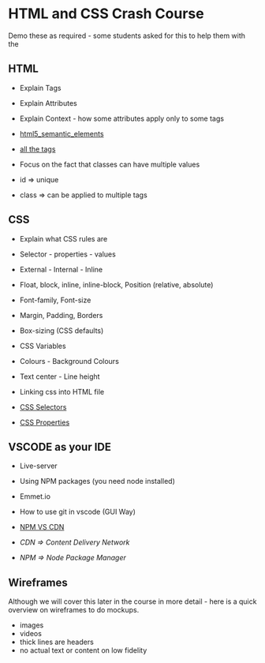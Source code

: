 # HTML and CSS Crash Course

Demo these as required - some students asked for this to help them with the 

## HTML

* Explain Tags
* Explain Attributes
* Explain Context - how some attributes apply only to some tags

* [html5_semantic_elements](https://www.w3schools.com/html/html5_semantic_elements.asp)
* [all the tags](https://www.w3schools.com/tags/default.asp)

* Focus on the fact that classes can have multiple values

* id => unique
* class => can be applied to multiple tags

## CSS

* Explain what CSS rules are
* Selector - properties - values
* External - Internal - Inline

* Float, block, inline, inline-block, Position (relative, absolute)
* Font-family, Font-size
* Margin, Padding, Borders
* Box-sizing (CSS defaults)
* CSS Variables
* Colours - Background Colours
* Text center - Line height

* Linking css into HTML file

* [CSS Selectors](https://www.w3schools.com/cssref/css_selectors.asp)
* [CSS Properties](https://www.w3schools.com/cssref/)

## VSCODE as your IDE

* Live-server
* Using NPM packages (you need node installed)
* Emmet.io
* How to use git in vscode (GUI Way)
* [NPM VS CDN](https://laracasts.com/discuss/channels/general-discussion/npm-install-vs-pulling-from-a-cdn)

* *CDN => Content Delivery Network*
* *NPM => Node Package Manager*

## Wireframes

Although we will cover this later in the course in more detail - here is a quick overview on wireframes to do mockups.

* images 
* videos
* thick lines are headers
* no actual text or content on low fidelity 